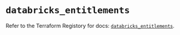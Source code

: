 # `databricks_entitlements`

Refer to the Terraform Registory for docs: [`databricks_entitlements`](https://registry.terraform.io/providers/databricks/databricks/1.15.0/docs/resources/entitlements).

